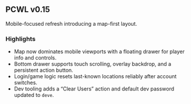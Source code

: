 ## PCWL v0.15

Mobile-focused refresh introducing a map-first layout.

### Highlights
- Map now dominates mobile viewports with a floating drawer for player info and controls.
- Bottom drawer supports touch scrolling, overlay backdrop, and a persistent action button.
- Login/game logic resets last-known locations reliably after account switches.
- Dev tooling adds a “Clear Users” action and default dev password updated to `deve`.
